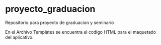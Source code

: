 # proyecto_graduacion
Repositorio para proyecto de graduacion y seminario

En el Archivo Templates se encuentra el codigo HTML para el maquetado del aplicativo.
